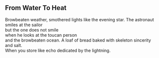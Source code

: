 From Water To Heat
------------------
Browbeaten weather, smothered lights like the evening star. The astronaut smiles at the sailor  
but the one does not smile  
when he looks at the toucan person  
and the browbeaten ocean. A loaf of bread baked with skeleton sincerity and salt.  
When you store like echo dedicated by the lightning.  
